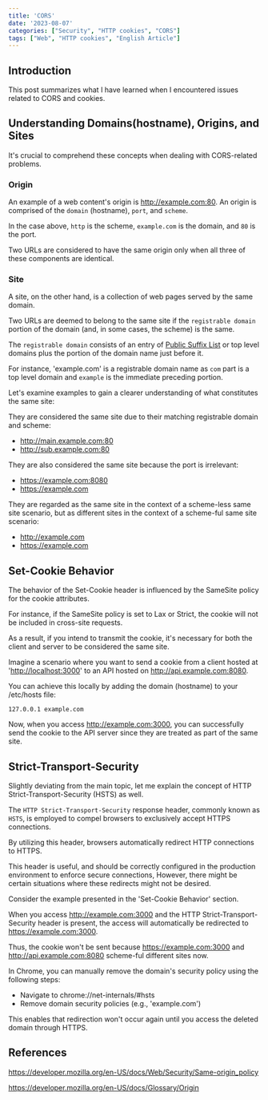 ```yaml
---
title: 'CORS'
date: '2023-08-07'
categories: ["Security", "HTTP cookies", "CORS"]
tags: ["Web", "HTTP cookies", "English Article"]
---
```


## Introduction

This post summarizes what I have learned when I encountered issues related to CORS and cookies.

## Understanding Domains(hostname), Origins, and Sites

It's crucial to comprehend these concepts when dealing with CORS-related problems.

### Origin

An example of a web content's origin is <http://example.com:80>.
An origin is comprised of the `domain` (hostname), `port`, and `scheme`.

In the case above, `http` is the scheme, `example.com` is the domain, and `80` is the port.

Two URLs are considered to have the same origin only when all three of these components are identical.

### Site

A site, on the other hand, is a collection of web pages served by the same domain.

Two URLs are deemed to belong to the same site if the `registrable domain` portion of the domain (and, in some cases, the scheme) is the same.

The `registrable domain` consists of an entry of [Public Suffix List](https://publicsuffix.org/list/) or top level domains plus the portion of the domain name just before it.

For instance, 'example.com' is a registrable domain name as `com` part is a top level domain and `example` is the immediate preceding portion.

Let's examine examples to gain a clearer understanding of what constitutes the same site:

They are considered the same site due to their matching registrable domain and scheme:

- <http://main.example.com:80>
- <http://sub.example.com:80>

They are also considered the same site because the port is irrelevant:

- <https://example.com:8080>
- <https://example.com>

They are regarded as the same site in the context of a scheme-less same site scenario, but as different sites in the context of a scheme-ful same site scenario:

- <http://example.com>
- <https://example.com>


## Set-Cookie Behavior

The behavior of the Set-Cookie header is influenced by the SameSite policy for the cookie attributes.

For instance, if the SameSite policy is set to Lax or Strict, the cookie will not be included in cross-site requests.

As a result, if you intend to transmit the cookie, it's necessary for both the client and server to be considered the same site.

Imagine a scenario where you want to send a cookie from a client hosted at '<http://localhost:3000>' to an API hosted on <http://api.example.com:8080>.

You can achieve this locally by adding the domain (hostname) to your /etc/hosts file:

```text
127.0.0.1 example.com
```

Now, when you access <http://example.com:3000>, you can successfully send the cookie to the API server since they are treated as part of the same site.

## Strict-Transport-Security

Slightly deviating from the main topic, let me explain the concept of HTTP Strict-Transport-Security (HSTS) as well.

The `HTTP Strict-Transport-Security` response header, commonly known as `HSTS`, is employed to compel browsers to exclusively accept HTTPS connections.

By utilizing this header, browsers automatically redirect HTTP connections to HTTPS.

This header is useful, and should be correctly configured in the production environment to enforce secure connections, However, there might be certain situations where these redirects might not be desired.

Consider the example presented in the 'Set-Cookie Behavior' section.

When you access <http://example.com:3000> and the HTTP Strict-Transport-Security header is present, the access will automatically be redirected to <https://example.com:3000>.

Thus, the cookie won't be sent because <https://example.com:3000> and <http://api.example.com:8080> scheme-ful different sites now.

In Chrome, you can manually remove the domain's security policy using the following steps:

- Navigate to chrome://net-internals/#hsts
- Remove domain security policies (e.g., 'example.com')

This enables that redirection won't occur again until you access the deleted domain through HTTPS.

## References

<https://developer.mozilla.org/en-US/docs/Web/Security/Same-origin_policy>

<https://developer.mozilla.org/en-US/docs/Glossary/Origin>
